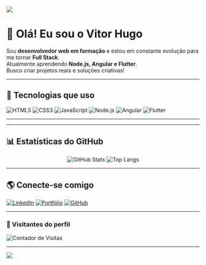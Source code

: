 <!-- Banner Animado -->
<img src="https://capsule-render.vercel.app/api?type=waving&color=0:0f2027,100:2c5364&height=200&section=header&text=Vitor%20Hugo%20Gomes%20Carvalho&fontColor=ffffff&fontSize=35&animation=fadeIn" />

# 👋 Olá! Eu sou o Vitor Hugo

Sou **desenvolvedor web em formação** e estou em constante evolução para me tornar **Full Stack**.  
Atualmente aprendendo **Node.js, Angular e Flutter**.  
Busco criar projetos reais e soluções criativas!

---

## 🚀 Tecnologias que uso

![HTML5](https://img.shields.io/badge/HTML5-E34F26?style=for-the-badge&logo=html5&logoColor=white)
![CSS3](https://img.shields.io/badge/CSS3-1572B6?style=for-the-badge&logo=css3&logoColor=white)
![JavaScript](https://img.shields.io/badge/JavaScript-F7DF1E?style=for-the-badge&logo=javascript&logoColor=black)
![Node.js](https://img.shields.io/badge/Node.js-43853D?style=for-the-badge&logo=node.js&logoColor=white)
![Angular](https://img.shields.io/badge/Angular-DD0031?style=for-the-badge&logo=angular&logoColor=white)
![Flutter](https://img.shields.io/badge/Flutter-02569B?style=for-the-badge&logo=flutter&logoColor=white)

---


---

## 📊 Estatísticas do GitHub

<div align="center">
  
![GitHub Stats](https://github-readme-stats.vercel.app/api?username=vitorgomesc&show_icons=true&theme=tokyonight&hide_border=true&bg_color=0d1117&title_color=00ffff&icon_color=00ffff)
![Top Langs](https://github-readme-stats.vercel.app/api/top-langs/?username=vitorgomesc&layout=compact&theme=tokyonight&hide_border=true&bg_color=0d1117)

</div>

---

## 🌎 Conecte-se comigo

[![LinkedIn](https://img.shields.io/badge/LinkedIn-0077B5?style=for-the-badge&logo=linkedin&logoColor=white)](https://www.linkedin.com/in/vitor-hugo-gomes-carvalho-711111262/)
[![Portfólio](https://img.shields.io/badge/Portfólio-000?style=for-the-badge&logo=vercel&logoColor=white)](https://vitorgomesc.github.io/meu-portfolio/)
[![GitHub](https://img.shields.io/badge/GitHub-181717?style=for-the-badge&logo=github&logoColor=white)](https://github.com/vitorgomesc)

---

### 👀 Visitantes do perfil

![Contador de Visitas](https://komarev.com/ghpvc/?username=vitorgomesc&color=blue)

---

<!-- Rodapé animado -->
<img src="https://capsule-render.vercel.app/api?type=waving&color=0:0f2027,100:2c5364&height=120&section=footer"/>

